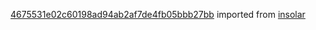 [4675531e02c60198ad94ab2af7de4fb05bbb27bb](https://github.com/insolar/insolar/commit/4675531e02c60198ad94ab2af7de4fb05bbb27bb) imported from [insolar](https://github.com/insolar/insolar)
